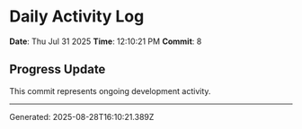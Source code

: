 # Daily Activity Log

**Date**: Thu Jul 31 2025
**Time**: 12:10:21 PM
**Commit**: 8

## Progress Update

This commit represents ongoing development activity.

---
Generated: 2025-08-28T16:10:21.389Z
